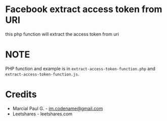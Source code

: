 # Facebook extract access token from URI
this php function will extract the access token from uri

# NOTE
PHP function and example is in `extract-access-token-function.php` and `extract-access-token-function.js`.

# Credits
* Marcial Paul G. - im.codename@gmail.com
* Leetshares - leetshares.com
